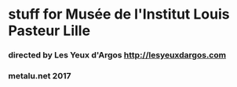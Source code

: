 # stuff for Musée de l'Institut Louis Pasteur Lille

### directed by Les Yeux d'Argos <http://lesyeuxdargos.com>

### metalu.net 2017
